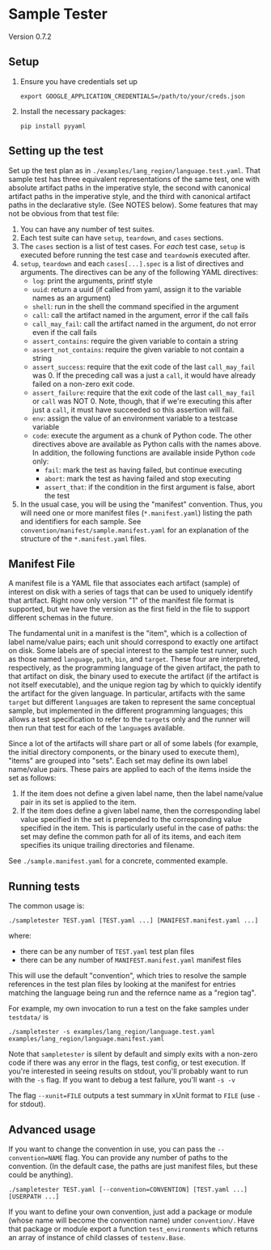# Sample Tester

Version 0.7.2


## Setup
1. Ensure you have credentials set up

   ```shell
   export GOOGLE_APPLICATION_CREDENTIALS=/path/to/your/creds.json
   ```
   
2. Install the necessary packages:
   ```shell
   pip install pyyaml
   ```

## Setting up the test
Set up the test plan as in `./examples/lang_region/language.test.yaml`. That sample test has three equivalent representations of the same test, one with absolute artifact paths in the imperative style, the second with canonical artifact paths in the imperative style, and the third with canonical artifact paths in the declarative style. (See NOTES below). Some features that may not be obvious from that test file:

1. You can have any number of test suites.
2. Each test suite can have `setup`, `teardown`, and `cases` sections.
3. The `cases` section is a list of test cases. For _each_ test case, `setup` is executed before running the test case and `teardown`is executed after.
4. `setup`, `teardown` and each `cases[...].spec` is a list of directives and arguments. The directives can be any of the following YAML directives:
   - `log`: print the arguments, printf style
   - `uuid`: return a uuid (if called from yaml, assign it to the variable names as an argument)
   - `shell`: run in the shell the command specified in the argument
   - `call`: call the artifact named in the argument, error if the call fails
   - `call_may_fail`: call the artifact named in the argument, do not error even if the call fails
   - `assert_contains`: require the given variable to contain a string
   - `assert_not_contains`: require the given variable to not contain a string
   - `assert_success`: require that the exit code of the last `call_may_fail` was 0. If the preceding call was a just a `call`, it would have already failed on a non-zero exit code.
   - `assert_failure`: require that the exit code of the last `call_may_fail` or `call` was NOT 0. Note, though, that if we're executing this after just a `call`, it must have succeeded so this assertion will fail.
   - `env`: assign the value of an environment variable to a testcase variable
   - `code`: execute the argument as a chunk of Python code. The other directives above are available as Python calls with the names above. In addition, the following functions are available inside Python `code` only: 
      - `fail`: mark the test as having failed, but continue executing
      - `abort`: mark the test as having failed and stop executing
      - `assert_that`: if the condition in the first argument is false, abort the test
5. In the usual case, you will be using the "manifest" convention. Thus, you will need one or more manifest files (`*.manifest.yaml`) listing the path and identifiers for each sample. See `convention/manifest/sample.manifest.yaml` for an explanation of the structure of the `*.manifest.yaml` files.

## Manifest File

A manifest file is a YAML file that associates each artifact (sample) of interest on disk with a series of tags that can be used to uniquely identify that artifact. Right now only version "1" of the manifest file format is supported, but we have the version as the first field in the file to support different schemas in the future.

The fundamental unit in a manifest is the "item", which is a collection of label name/value pairs; each unit should correspond to exactly one artifact on disk. Some labels are of special interest to the sample test runner, such as those named `language`, `path`, `bin`, and `target`. These four are interpreted, respectively, as the programming language of the given artifact, the path to that artifact on disk, the binary used to execute the artifact (if the artifact is not itself executable), and the unique region tag by which to quickly identify the artifact for the given language. In particular, artifacts with the same `target` but different `language`s are taken to represent the same conceptual sample, but implemented in the different programming languages; this allows a test specification to refer to the `target`s only and the runner  will then run that test for each of the `language`s available.

Since a lot of the artifacts will share part or all of some labels (for example, the initial directory components, or the binary used to execute them), "items" are grouped into "sets". Each set may define its own label name/value pairs. These pairs are applied to each of the items inside the set as follows:

1. If the item does not define a given label name, then the label name/value pair in its set is applied to the item.
2. If the item does define a given label name, then the corresponding label value specified in the set is prepended to the corresponding value specified in the item. This is particularly useful in the case of paths: the set may define the common path for all of its items, and each item specifies its unique trailing directories and filename.

See `./sample.manifest.yaml` for a concrete, commented example.

## Running tests
The common usage is:

```shell
./sampletester TEST.yaml [TEST.yaml ...] [MANIFEST.manifest.yaml ...]
```

where:

* there can be any number of `TEST.yaml` test plan files
* there can be any number of `MANIFEST.manifest.yaml` manifest files

This will use the default "convention", which tries to resolve the sample references in the test plan files by looking at the manifest for entries matching the language being run and the refernce name as a "region tag".

For example, my own invocation to run a test on the fake samples under `testdata/` is

```shell
./sampletester -s examples/lang_region/language.test.yaml examples/lang_region/language.manifest.yaml 
```
   
Note that `sampletester` is silent by default and simply exits with a non-zero code if there was any error in the flags, test config, or test execution. If you're interested in seeing results on stdout, you'll probably want to run with the `-s` flag. If you want to debug a test failure, you'll want `-s -v`

The flag `--xunit=FILE` outputs a test summary in xUnit format to `FILE` (use `-` for stdout).

## Advanced usage

If  you want to change the convention in use, you can pass the `--convention=NAME` flag. You can provide any number of paths to the convention. (In the default case, the paths are just manifest files, but these could be anything).

```shell
./sampletester TEST.yaml [--convention=CONVENTION] [TEST.yaml ...] [USERPATH ...]
```
If you want to define your own convention, just add a package or module (whose name will become the convention name) under `convention/`. Have that package or module export a function `test_environments` which returns an array of instance of child classes of `testenv.Base`.
